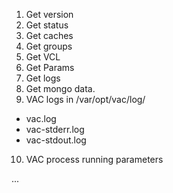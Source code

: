 1. Get version
2. Get status
3. Get caches
4. Get groups
5. Get VCL
6. Get Params
7. Get logs
8. Get mongo data.
9. VAC logs in /var/opt/vac/log/
- vac.log
- vac-stderr.log
- vac-stdout.log
10. VAC process running parameters

...
